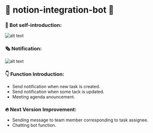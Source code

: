 # 🤖 notion-integration-bot 🤖

### 🤳 Bot self-introduction:  

![alt text](https://github.com/SwarzChen/notion-integration-bot/blob/master/anouncement.png)

### 🗞️ Notification:

![alt text](https://github.com/SwarzChen/notion-integration-bot/blob/master/notification.png)

### 👇 Function Introduction:  

* Send notification when new task is created.  
* Send notification when some tack is updated.  
* Meeting agenda anouncement.  

### 🔥 Next Version Improvement:  

* Sending message to team member corresponding to task assignee.
* Chatting bot function.
